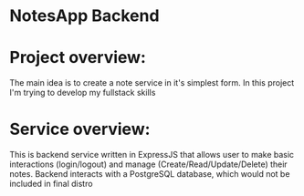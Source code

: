 # NotesApp Backend

# Project overview:
The main idea is to create a note service in it's simplest form. In this project I'm trying to develop my fullstack skills

# Service overview:
This is backend service written in ExpressJS that allows user to make basic interactions (login/logout) and manage (Create/Read/Update/Delete) their notes. Backend interacts with a PostgreSQL database, which would not be included in final distro